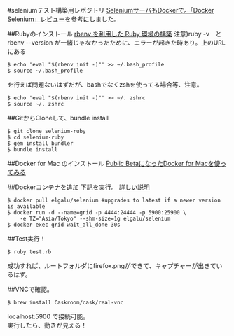 #seleniumテスト構築用レポジトリ
[SeleniumサーバもDockerで。「Docker Selenium」レビュー](http://knowledge.sakura.ad.jp/tech/2631/)を参考にしました。

##Rubyのインストール
[rbenv を利用した Ruby 環境の構築](http://dev.classmethod.jp/server-side/language/build-ruby-environment-by-rbenv/)
注意)ruby -v　と　rbenv --version が一緒じゃなかったために、エラーが起きた時あり。上のURLにある

```
$ echo 'eval "$(rbenv init -)"' >> ~/.bash_profile
$ source ~/.bash_profile
```
を行えば問題ないはずだが、bashでなくzshを使ってる場合等、注意。

```
$ echo 'eval "$(rbenv init -)"' >> ~/. zshrc
$ source ~/. zshrc
```

##GitからCloneして、bundle install
```
$ git clone selenium-ruby
$ cd selenium-ruby
$ gem install bundler
$ bundle install
```

##Docker for Mac のインストール
[Public BetaになったDocker for Macを使ってみる](http://dev.classmethod.jp/server-side/docker-server-side/using-docker-for-mac-public-beta/)


##Dockerコンテナを追加
下記を実行。
[詳しい説明](https://github.com/elgalu/docker-selenium/blob/master/docs/docker-compose.md)

```
$ docker pull elgalu/selenium #upgrades to latest if a newer version is available
$ docker run -d --name=grid -p 4444:24444 -p 5900:25900 \
    -e TZ="Asia/Tokyo" --shm-size=1g elgalu/selenium
$ docker exec grid wait_all_done 30s
```

##Test実行！
```
$ ruby test.rb
```
成功すれば、ルートフォルダにfirefox.pngができて、キャプチャーが出きているはず。

##VNCで確認。

```
$ brew install Caskroom/cask/real-vnc
```
localhost:5900 で接続可能。  
実行したら、動きが見える！

